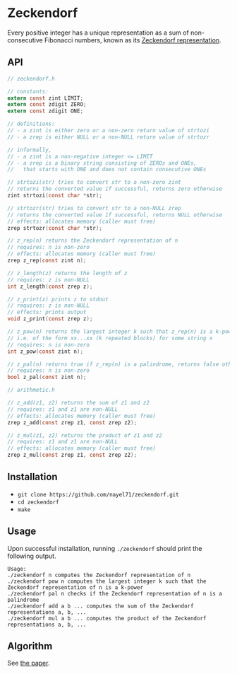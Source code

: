 # Zeckendorf

Every positive integer has a unique representation as a sum of non-consecutive Fibonacci numbers, known as its [Zeckendorf representation](https://oeis.org/wiki/Zeckendorf_representation).

## API

```C
// zeckendorf.h

// constants:
extern const zint LIMIT;
extern const zdigit ZERO;
extern const zdigit ONE;

// definitions:
// - a zint is either zero or a non-zero return value of strtozi
// - a zrep is either NULL or a non-NULL return value of strtozr

// informally,
// - a zint is a non-negative integer <= LIMIT
// - a zrep is a binary string consisting of ZEROs and ONEs,
//   that starts with ONE and does not contain consecutive ONEs

// strtozi(str) tries to convert str to a non-zero zint
// returns the converted value if successful, returns zero otherwise
zint strtozi(const char *str);

// strtozr(str) tries to convert str to a non-NULL zrep
// returns the converted value if successful, returns NULL otherwise
// effects: allocates memory (caller must free)
zrep strtozr(const char *str);

// z_rep(n) returns the Zeckendorf representation of n
// requires: n is non-zero
// effects: allocates memory (caller must free)
zrep z_rep(const zint n);

// z_length(z) returns the length of z
// requires: z is non-NULL
int z_length(const zrep z);

// z_print(z) prints z to stdout 
// requires: z is non-NULL
// effects: prints output
void z_print(const zrep z);

// z_pow(n) returns the largest integer k such that z_rep(n) is a k-power
// i.e. of the form xx...xx (k repeated blocks) for some string x
// requires: n is non-zero
int z_pow(const zint n);

// z_pal(n) returns true if z_rep(n) is a palindrome, returns false otherwise
// requires: n is non-zero 
bool z_pal(const zint n);

// arithmetic.h

// z_add(z1, z2) returns the sum of z1 and z2
// requires: z1 and z1 are non-NULL
// effects: allocates memory (caller must free)
zrep z_add(const zrep z1, const zrep z2);

// z_mul(z1, z2) returns the product of z1 and z2
// requires: z1 and z1 are non-NULL
// effects: allocates memory (caller must free)
zrep z_mul(const zrep z1, const zrep z2);
```

## Installation

- `git clone https://github.com/nayel71/zeckendorf.git`
- `cd zeckendorf`
- `make`

## Usage

Upon successful installation, running `./zeckendorf` should print the following output.

```
Usage:
./zeckendorf n computes the Zeckendorf representation of n
./zeckendorf pow n computes the largest integer k such that the Zeckendorf representation of n is a k-power
./zeckendorf pal n checks if the Zeckendorf representation of n is a palindrome
./zeckendorf add a b ... computes the sum of the Zeckendorf representations a, b, ...
./zeckendorf mul a b ... computes the product of the Zeckendorf representations a, b, ...
```

## Algorithm

See [the paper](AhlbachUsatineFrougnyPippenger.pdf).
